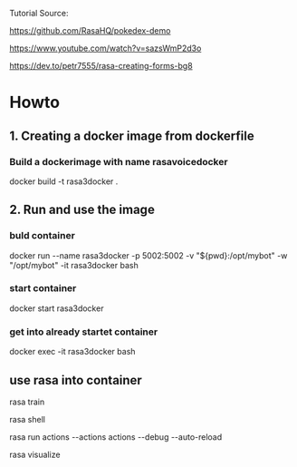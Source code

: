 Tutorial Source: 

https://github.com/RasaHQ/pokedex-demo

https://www.youtube.com/watch?v=sazsWmP2d3o

https://dev.to/petr7555/rasa-creating-forms-bg8

# Howto

## 1. Creating a docker image from dockerfile

### Build a dockerimage with name rasavoicedocker
docker build -t rasa3docker .

## 2. Run and use the image

### buld container
docker run --name rasa3docker -p 5002:5002 -v "${pwd}:/opt/mybot" -w "/opt/mybot" -it rasa3docker bash
### start container
docker start rasa3docker   
### get into already startet container
docker exec -it rasa3docker bash

## use rasa into container
rasa train

rasa shell

rasa run actions --actions actions --debug --auto-reload

rasa visualize 
